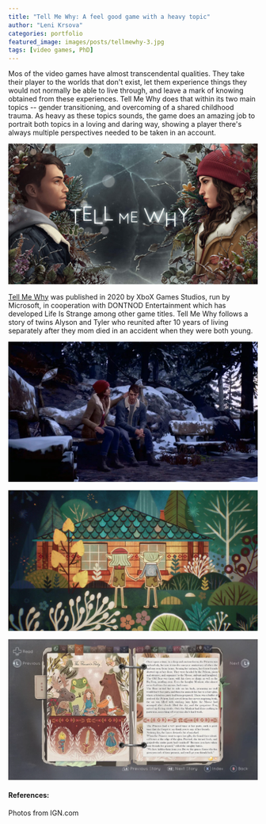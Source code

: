 ```yaml
---
title: "Tell Me Why: A feel good game with a heavy topic"
author: "Leni Krsova"
categories: portfolio
featured_image: images/posts/tellmewhy-3.jpg
tags: [video games, PhD]
---
```


Mos of the video games have almost transcendental qualities. They take their player to the worlds that don't exist, let them experience things they would not normally be able to live through, and leave a mark of knowing obtained from these experiences. Tell Me Why does that within its two main topics -- gender transitioning, and overcoming of a shared childhood trauma. As heavy as these topics sounds, the game does an amazing job to portrait both topics in a loving and daring way, showing a player there's always multiple perspectives needed to be taken in an account.

![](/images/posts/tellmewhy-1.jpg)

<a href="https://www.tellmewhygame.com/">Tell Me Why</a> was published in 2020 by XboX Games Studios, run by Microsoft, in cooperation with DONTNOD Entertainment which has developed Life Is Strange among other game titles. Tell Me Why follows a story of twins Alyson and Tyler who reunited after 10 years of living separately after they mom died in an accident when they were both young.




![](/images/posts/tellmewhy-2.jpg)

![](/images/posts/tellmewhy-4.jpg)

![](/images/posts/tellmewhy-5.PNG)

#### References:
Photos from IGN.com

